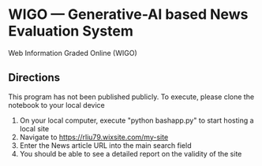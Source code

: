 # WIGO — Generative-AI based News Evaluation System
Web Information Graded Online (WIGO)
## Directions
This program has not been published publicly. To execute, please clone the notebook to your local device

1. On your local computer, execute "python bashapp.py" to start hosting a local site
2. Navigate to https://rliu79.wixsite.com/my-site
3. Enter the News article URL into the main search field
4. You should be able to see a detailed report on the validity of the site

